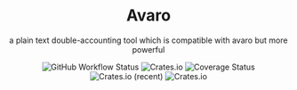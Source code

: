 <div align="center">
    <h1>Avaro</h1>
    <p>a plain text double-accounting tool which is compatible with avaro but more powerful</p>
    <img alt="GitHub Workflow Status" src="https://img.shields.io/github/workflow/status/kilerd/avaro/Develop%20Build"> <img alt="Crates.io" src="https://img.shields.io/crates/v/avaro"> <img src='https://coveralls.io/repos/github/Kilerd/avaro/badge.svg?branch=main' alt='Coverage Status' /> <img alt="Crates.io (recent)" src="https://img.shields.io/crates/dr/avaro"> <img alt="Crates.io" src="https://img.shields.io/crates/l/avaro">
</div>
